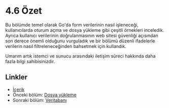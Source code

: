 # 4.6 Özet

Bu bölümde temel olarak Go'da form verilerinin nasıl işleneceği, kullanıcılarda oturum açma ve dosya yükleme gibi çeşitli örnekleri inceledik. Ayrıca kullanıcı verilerinin doğrulanmasının web sitesi güvenliği açısından son derece önemli olduğunu vurguladık ve bir bölümü düzenli ifadelerle verilerin nasıl filtreleneceğinden bahsetmek için kullandık.

Umarım artık istemci ve sunucu arasındaki iletişim süreci hakkında daha fazla bilgi sahibisinizdir.

## Linkler

- [İçerik](preface.md)
- Önceki bölüm: [Dosya yükleme](04.5.md)
- Sonraki bölüm: [Veritabanı](05.0.md)
